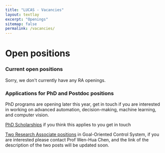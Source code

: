 ```yaml
---
title: "LUCAS - Vacancies"
layout: textlay
excerpt: "Openings"
sitemap: false
permalink: /vacancies/
---
```


# Open positions

### Current open positions
Sorry, we don't currently have any RA openings.


### Applications for PhD and Postdoc positions

PhD programs are opening later this year, get in touch if you are interested in working on advanced automation, decision-making, machine learning, and computer vision.

[PhD Scholarships](https://www.lboro.ac.uk/study/postgraduate/fees-funding/research-degree-funding/china-scholarship-council/) if you think this applies to you get in touch 

[Two Research Associate positions](https://www.lboro.ac.uk/departments/aae/staff/wen-hua-chen/) in Goal-Oriented Control System, if you are interested please contact Prof Wen-Hua Chen, and the link of the description of the two posts will be updated soon.

<br>
<br>
<br>
<br>

